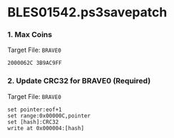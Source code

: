 # BLES01542.ps3savepatch

### 1. Max Coins

Target File: `BRAVE0`

```
2000062C 3B9AC9FF
```

### 2. Update CRC32 for BRAVE0 (Required)

Target File: `BRAVE0`

```
set pointer:eof+1
set range:0x00000C,pointer
set [hash]:CRC32
write at 0x000004:[hash]
```

